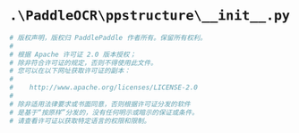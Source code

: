 # `.\PaddleOCR\ppstructure\__init__.py`

```py
# 版权声明，版权归 PaddlePaddle 作者所有。保留所有权利。
#
# 根据 Apache 许可证 2.0 版本授权；
# 除非符合许可证的规定，否则不得使用此文件。
# 您可以在以下网址获取许可证的副本：
#
#    http://www.apache.org/licenses/LICENSE-2.0
#
# 除非适用法律要求或书面同意，否则根据许可证分发的软件
# 是基于“按原样”分发的，没有任何明示或暗示的保证或条件。
# 请查看许可证以获取特定语言的权限和限制。
```